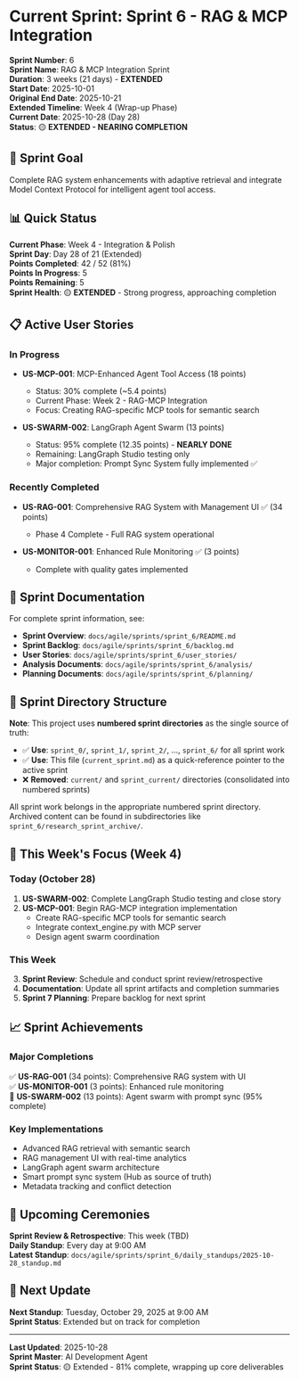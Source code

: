 # Current Sprint: Sprint 6 - RAG & MCP Integration

**Sprint Number**: 6  
**Sprint Name**: RAG & MCP Integration Sprint  
**Duration**: 3 weeks (21 days) - **EXTENDED**  
**Start Date**: 2025-10-01  
**Original End Date**: 2025-10-21  
**Extended Timeline**: Week 4 (Wrap-up Phase)  
**Current Date**: 2025-10-28 (Day 28)  
**Status**: 🟡 **EXTENDED - NEARING COMPLETION**

## 🎯 Sprint Goal

Complete RAG system enhancements with adaptive retrieval and integrate Model Context Protocol for intelligent agent tool access.

## 📊 Quick Status

**Current Phase**: Week 4 - Integration & Polish  
**Sprint Day**: Day 28 of 21 (Extended)  
**Points Completed**: 42 / 52 (81%)  
**Points In Progress**: 5  
**Points Remaining**: 5  
**Sprint Health**: 🟡 **EXTENDED** - Strong progress, approaching completion

## 📋 Active User Stories

### In Progress
- **US-MCP-001**: MCP-Enhanced Agent Tool Access (18 points) 
  - Status: 30% complete (~5.4 points)
  - Current Phase: Week 2 - RAG-MCP Integration
  - Focus: Creating RAG-specific MCP tools for semantic search
  
- **US-SWARM-002**: LangGraph Agent Swarm (13 points)
  - Status: 95% complete (12.35 points) - **NEARLY DONE**
  - Remaining: LangGraph Studio testing only
  - Major completion: Prompt Sync System fully implemented ✅

### Recently Completed
- **US-RAG-001**: Comprehensive RAG System with Management UI ✅ (34 points)
  - Phase 4 Complete - Full RAG system operational
  
- **US-MONITOR-001**: Enhanced Rule Monitoring ✅ (3 points)
  - Complete with quality gates implemented

## 🔗 Sprint Documentation

For complete sprint information, see:
- **Sprint Overview**: `docs/agile/sprints/sprint_6/README.md`
- **Sprint Backlog**: `docs/agile/sprints/sprint_6/backlog.md`
- **User Stories**: `docs/agile/sprints/sprint_6/user_stories/`
- **Analysis Documents**: `docs/agile/sprints/sprint_6/analysis/`
- **Planning Documents**: `docs/agile/sprints/sprint_6/planning/`

## 📁 Sprint Directory Structure

**Note**: This project uses **numbered sprint directories** as the single source of truth:
- ✅ **Use**: `sprint_0/`, `sprint_1/`, `sprint_2/`, ..., `sprint_6/` for all sprint work
- ✅ **Use**: This file (`current_sprint.md`) as a quick-reference pointer to the active sprint
- ❌ **Removed**: `current/` and `sprint_current/` directories (consolidated into numbered sprints)

All sprint work belongs in the appropriate numbered sprint directory. Archived content can be found in subdirectories like `sprint_6/research_sprint_archive/`.

## 🚀 This Week's Focus (Week 4)

### Today (October 28)
1. **US-SWARM-002**: Complete LangGraph Studio testing and close story
2. **US-MCP-001**: Begin RAG-MCP integration implementation
   - Create RAG-specific MCP tools for semantic search
   - Integrate context_engine.py with MCP server
   - Design agent swarm coordination

### This Week
3. **Sprint Review**: Schedule and conduct sprint review/retrospective
4. **Documentation**: Update all sprint artifacts and completion summaries
5. **Sprint 7 Planning**: Prepare backlog for next sprint

## 📈 Sprint Achievements

### Major Completions
✅ **US-RAG-001** (34 points): Comprehensive RAG system with UI  
✅ **US-MONITOR-001** (3 points): Enhanced rule monitoring  
🎯 **US-SWARM-002** (13 points): Agent swarm with prompt sync (95% complete)

### Key Implementations
- Advanced RAG retrieval with semantic search
- RAG management UI with real-time analytics
- LangGraph agent swarm architecture
- Smart prompt sync system (Hub as source of truth)
- Metadata tracking and conflict detection

## 🎪 Upcoming Ceremonies

**Sprint Review & Retrospective**: This week (TBD)  
**Daily Standup**: Every day at 9:00 AM  
**Latest Standup**: `docs/agile/sprints/sprint_6/daily_standups/2025-10-28_standup.md`

## 📅 Next Update

**Next Standup**: Tuesday, October 29, 2025 at 9:00 AM  
**Sprint Status**: Extended but on track for completion

---

**Last Updated**: 2025-10-28  
**Sprint Master**: AI Development Agent  
**Sprint Status**: 🟡 Extended - 81% complete, wrapping up core deliverables

